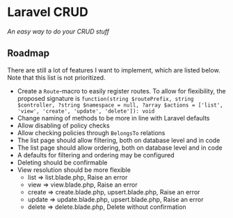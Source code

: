 # Laravel CRUD
_An easy way to do your CRUD stuff_


## Roadmap
There are still a lot of features I want to implement, which are listed below. Note that this list is not prioritized.

- Create a `Route`-macro to easily register routes. To allow for flexibility, the proposed signature is `function(string $routePrefix, string $controller, ?string $namespace = null, ?array $actions = ['list', 'view', 'create', 'update', 'delete']): void`
- Change naming of methods to be more in line with Laravel defaults
- Allow disabling of policy checks
- Allow checking policies through `BelongsTo` relations
- The list page should allow filtering, both on database level and in code
- The list page should allow ordering, both on database level and in code
- A defaults for filtering and ordering may be configured
- Deleting should be confirmable
- View resolution should be more flexible
  - list => list.blade.php, Raise an error
  - view => view.blade.php, Raise an error
  - create => create.blade.php, upsert.blade.php, Raise an error
  - update => update.blade.php, upsert.blade.php, Raise an error
  - delete => delete.blade.php, Delete without confirmation
